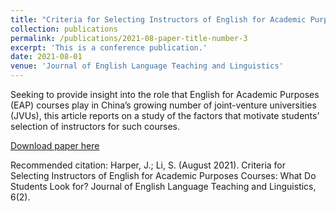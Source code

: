 ```yaml
---
title: "Criteria for Selecting Instructors of English for Academic Purposes Courses: What Do Students Look for?"
collection: publications
permalink: /publications/2021-08-paper-title-number-3
excerpt: 'This is a conference publication.'
date: 2021-08-01
venue: 'Journal of English Language Teaching and Linguistics'
---
```


Seeking to provide insight into the role that English for Academic Purposes (EAP) courses play in China’s growing number of joint-venture universities (JVUs), this article reports on a study of the factors that motivate students’ selection of instructors for such courses.

[Download paper here](http://itisirene.github.io/files/paper1.pdf)

Recommended citation: Harper, J.; Li, S. (August 2021). Criteria for Selecting Instructors of English for Academic Purposes Courses:
What Do Students Look for? Journal of English Language Teaching and Linguistics, 6(2).
